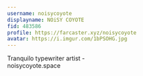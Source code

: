 ```yaml
---
username: noisycoyote
displayname: NOiSY COYOTE
fid: 483586
profile: https://farcaster.xyz/noisycoyote
avatar: https://i.imgur.com/1bPSOHG.jpg
---
```

Tranquilo typewriter artist -  
noisycoyote.space  
